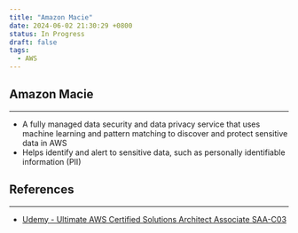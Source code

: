 ```yaml
---
title: "Amazon Macie"
date: 2024-06-02 21:30:29 +0800
status: In Progress
draft: false
tags:
  - AWS
---
```

## Amazon Macie
---
- A fully managed data security and data privacy service that uses machine learning and pattern matching to discover and protect sensitive data in AWS
- Helps identify and alert to sensitive data, such as personally identifiable information (PII)

## References
---
- [Udemy - Ultimate AWS Certified Solutions Architect Associate SAA-C03](https://www.udemy.com/course/aws-certified-solutions-architect-associate-saa-c03)
